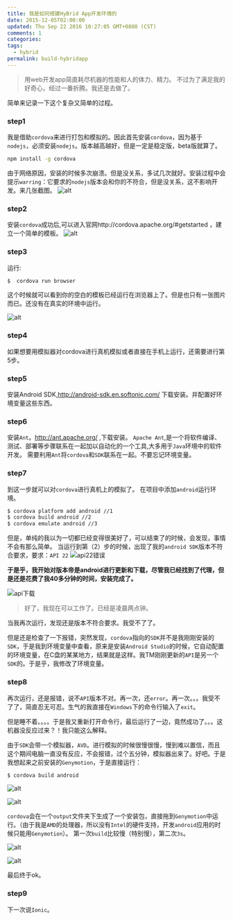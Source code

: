 ```yaml
---
title: 我是如何搭建HyBrid App开发环境的
date: 2015-12-05T02:00:00
updated: Thu Sep 22 2016 10:27:05 GMT+0800 (CST)
comments: 1
categories:
tags:
  - hybrid
permalink: build-hybridapp
---
```


> 用web开发app简直耗尽机器的性能和人的体力、精力。
> 不过为了满足我的好奇心，经过一番折腾。我还是去做了。

简单来记录一下这个复杂又简单的过程。

<!--more-->
### step1
我是借助`cordova`来进行打包和模拟的。因此首先安装`cordova`，因为基于`nodejs`，必须安装`nodejs`。版本越高越好，但是一定是稳定版，beta版就算了。
```bash
npm install -g cordova
```
由于网络原因，安装的时候多次崩溃。但是没关系，多试几次就好。安装过程中会提示`warring`：它要求的`nodejs`版本会和你的不符合，但是没关系，这不影响开发。来几张截图。
![alt](https://beacelee.com/static/upload/201609/riVX9JRbn3hijm5jrc04WZir.jpg)

### step2
安装`cordova`成功后,可以进入官网http://cordova.apache.org/#getstarted ，建立一个简单的模板。
![alt](https://beacelee.com/static/upload/201609/Dfpt9n5HWe-EL8vAtRIfR5Dc.jpg)

### step3
运行:

```bash
$  cordova run browser
```
这个时候就可以看到你的空白的模板已经运行在浏览器上了。但是也只有一张图片而已。还没有在真实的环境中运行。

![alt](https://beacelee.com/static/upload/201609/qAaXwKSOxs12wyc1IPFqdK5V.jpg)

### step4
如果想要用模拟器对cordova进行真机模拟或者直接在手机上运行，还需要进行第5步。

### step5
安装Android SDK,http://android-sdk.en.softonic.com/ 下载安装。并配置好环境变量这些东西。

### step6
安装`Ant`。http://ant.apache.org/ ,下载安装。
`Apache Ant`,是一个将软件编译、测试、部署等步骤联系在一起加以自动化的一个工具,大多用于`Java`环境中的软件开发。
需要利用`Ant`将`cordova`和`SDK`联系在一起。不要忘记环境变量。

### step7
到这一步就可以对`cordova`进行真机上的模拟了。
在项目中添加`android`运行环境。

```bash
$ cordova platform add android //1
$ cordova build android //2
$ cordova emulate android //3
```
但是，单纯的我以为一切都已经变得很美好了，可以结束了的时候，会发现，事情不会有那么简单。
当运行到第（2）步的时候，出现了我的`android SDK`版本不符合要求，要求：`API 22`
![api22错误](https://beacelee.com/static/upload/201609/VvwRMK6G9cQPyhqlxpe37vKD.jpg)

**于是乎，我开始对版本帝是android进行更新和下载，尽管我已经找到了代理，但是还是花费了我40多分钟的时间，安装完成了。**

![api下载](https://beacelee.com/static/upload/201609/OxJ_Rrbuiv3MJbFOmMwfAz7N.jpg)

> 好了，我现在可以工作了。已经是凌晨两点钟。

当我再次运行，发现还是版本不符合要求。我受不了了。

但是还是检查了一下报错，突然发现，`cordova`指向的`SDK`并不是我刚刚安装的`SDK`，于是我到环境变量中查看，原来是安装`Android Studio`的时候，它自动配置的环境变量，在C盘的某某地方，结果就是这样。我TM刚刚更新的`API`是另一个`SDK`的。于是乎，我修改了环境变量。

### step8
再次运行，还是报错，说不`API`版本不对。再一次，还`error`。再一次。。。我受不了了，简直忍无可忍。生气的我直接在`Windows`下的命令行输入了`exit`。

但是睡不着。。。。于是我又重新打开命令行，最后运行了一边，竟然成功了。。。这机器没反应过来？！我只能这么解释。

由于`SDK`会带一个模拟器，`AVD`。进行模拟的时候很慢很慢，慢到难以置信，而且这个期间电脑一直没有反应，不会报错，过个五分钟，模拟器出来了。好吧。于是我想起来之前安装的`Genymotion`，于是直接运行：

```bash
$ cordova build android
```
![alt](https://beacelee.com/static/upload/201609/aEXV54-RPea05e_9VLQJhtxg.jpg)

![alt](https://beacelee.com/static/upload/201609/xJu4SvYbc18b58mDh2ukInWz.jpg)

`cordova`会在一个`output`文件夹下生成了一个安装包，直接拖到`Genymotion`中运行。（由于我是`AMD`的处理器，所以没有`Intel`的硬件支持，开发`android`应用的时候只能用`Genymotion`）。
第一次`build`比较慢（特别慢），第二次`3s`。

![alt](https://beacelee.com/static/upload/201609/TR8WNRWm2_3yDPzpsLMuNCih.jpg)

![alt](https://beacelee.com/static/upload/201609/ZNPpWwx1By0Mep82bHjMSYfF.jpg)

最后终于ok。

### step9
下一次说`Ionic`。



